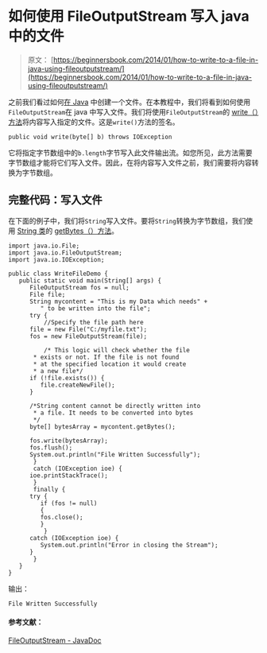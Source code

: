 # 如何使用 FileOutputStream 写入 java 中的文件

> 原文： [https://beginnersbook.com/2014/01/how-to-write-to-a-file-in-java-using-fileoutputstream/](https://beginnersbook.com/2014/01/how-to-write-to-a-file-in-java-using-fileoutputstream/)

之前我们看过如何[在 Java](https://beginnersbook.com/2014/01/how-to-create-a-file-in-java/) 中创建一个文件。在本教程中，我们将看到如何使用`FileOutputStream`在 java 中写入文件。我们将使用`FileOutputStream`的 [write（）方法](https://docs.oracle.com/javase/7/docs/api/java/io/FileOutputStream.html#write(byte[]))将内容写入指定的文件。这是`write()`方法的签名。

```
public void write(byte[] b) throws IOException
```

它将指定字节数组中的`b.length`字节写入此文件输出流。如您所见，此方法需要字节数组才能将它们写入文件。因此，在将内容写入文件之前，我们需要将内容转换为字节数组。

## 完整代码：写入文件

在下面的例子中，我们将`String`写入文件。要将`String`转换为字节数组，我们使用 [String 类](https://beginnersbook.com/2013/12/java-strings/)的 [getBytes（）方法](https://beginnersbook.com/2013/12/java-string-getbytes-method-example/)。

```
import java.io.File;
import java.io.FileOutputStream;
import java.io.IOException;

public class WriteFileDemo {
   public static void main(String[] args) {
      FileOutputStream fos = null;
      File file;
      String mycontent = "This is my Data which needs" +
	     " to be written into the file";
      try {
          //Specify the file path here
	  file = new File("C:/myfile.txt");
	  fos = new FileOutputStream(file);

          /* This logic will check whether the file
	   * exists or not. If the file is not found
	   * at the specified location it would create
	   * a new file*/
	  if (!file.exists()) {
	     file.createNewFile();
	  }

	  /*String content cannot be directly written into
	   * a file. It needs to be converted into bytes
	   */
	  byte[] bytesArray = mycontent.getBytes();

	  fos.write(bytesArray);
	  fos.flush();
	  System.out.println("File Written Successfully");
       } 
       catch (IOException ioe) {
	  ioe.printStackTrace();
       } 
       finally {
	  try {
	     if (fos != null) 
	     {
		 fos.close();
	     }
          } 
	  catch (IOException ioe) {
	     System.out.println("Error in closing the Stream");
	  }
       }
   }
}
```

输出：

```
File Written Successfully
```

#### 参考文献：

[FileOutputStream - JavaDoc](https://docs.oracle.com/javase/7/docs/api/java/io/FileOutputStream.html)